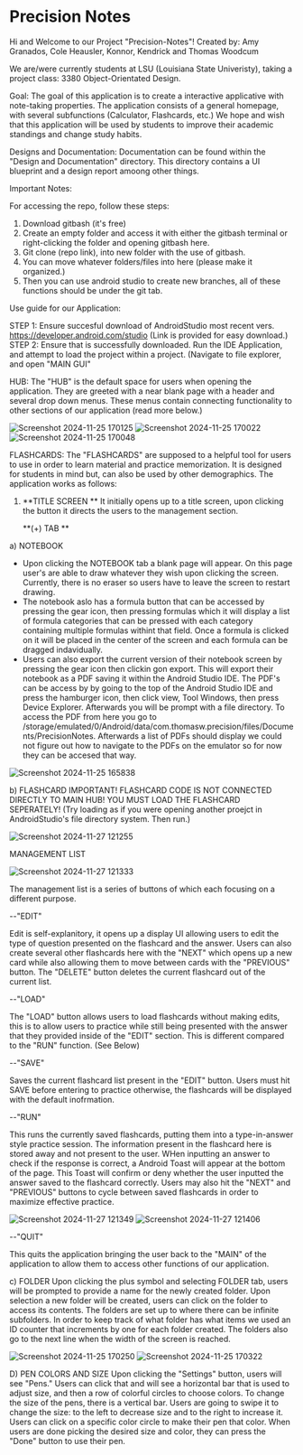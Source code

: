 # Precision Notes

Hi and Welcome to our Project "Precision-Notes"!
Created by: Amy Granados, Cole Heausler, Konnor, Kendrick and Thomas Woodcum

We are/were currently students at LSU (Louisiana State Univeristy), taking a project class: 3380 Object-Orientated Design.


Goal: 
The goal of this application is to create a interactive applicative with note-taking properties. The application consists of a general homepage, with several subfunctions (Calculator, Flashcards, etc.)
We hope and wish that this application will be used by students to improve their academic standings and change study habits.


Designs and Documentation:
Documentation can be found within the "Design and Documentation" directory. This directory contains a UI blueprint and a design report amoong other things.
  

Important Notes:

For accessing the repo, follow these steps:

1) Download gitbash (it's free)
2) Create an empty folder and access it with either the gitbash terminal or right-clicking the folder and opening gitbash here. 
3) Git clone (repo link), into new folder with the use of gitbash.
4) You can move whatever folders/files into here (please make it organized.)
5) Then you can use android studio to create new branches, all of these functions should be under the git tab.
   
Use guide for our Application:

  STEP 1: Ensure succesful download of AndroidStudio most recent vers. https://developer.android.com/studio (Link is provided for easy download.)
  STEP 2: Ensure that is successfully downloaded. Run the IDE Application, and attempt to load  the project within a project. (Navigate to file explorer, and open "MAIN GUI"
  
  HUB:
    The "HUB" is the default space for users when opening the application. They are greeted with a near blank page with a header and several drop down menus. These menus contain connecting functionality to other sections of our application (read more below.)

![Screenshot 2024-11-25 170125](https://github.com/user-attachments/assets/cb2c1992-8a26-47cd-9d69-a39770ac7d15)
![Screenshot 2024-11-25 170022](https://github.com/user-attachments/assets/eb2e8114-a99d-4cde-9099-81795217dd15)
![Screenshot 2024-11-25 170048](https://github.com/user-attachments/assets/4a082cf7-8426-4af3-af4b-d5d23eaa2b2a)

  FLASHCARDS:
    The "FLASHCARDS" are supposed to a helpful tool for users to use in order to learn material and practice memorization. It is designed for students in mind but, can also be used by other demographics.
    The application works as follows:

   1)  **TITLE SCREEN **
        It initially opens up to a title screen, upon clicking the button it directs the users to the management section.

        **(+) TAB **

a) NOTEBOOK
  - Upon clicking the NOTEBOOK tab a blank page will appear. On this page user's are able to draw whatever they wish upon clicking the screen. Currently, there is no eraser so users have to leave the screen to restart drawing.
  - The notebook aslo has a formula button that can be accessed by pressing the gear icon, then pressing formulas which it will display a list of formula categories that can be pressed with each category containing multiple formulas withint that field. Once a formula is clicked on it will be placed in the center of the screen and each formula can be dragged indavidually.
  - Users can also export the current version of their notebook screen by pressing the gear icon then clickin gon export. This will export their notebook as a PDF saving it within the Android Studio IDE. The PDF's can be access by by going to the top of the Android Studio IDE and press the hamburger icon, then click view, Tool Windows, then press Device Explorer. Afterwards you will be prompt with a file directory. To access the PDF from here you go to /storage/emulated/0/Android/data/com.thomasw.precision/files/Documents/PrecisionNotes. Afterwards a list of PDFs should display we could not figure out how to navigate to the PDFs on the emulator so for now they can be accesed that way.

  ![Screenshot 2024-11-25 165838](https://github.com/user-attachments/assets/3a5bf3ec-f41f-4c18-bc43-b757da558502)

b) FLASHCARD 
  IMPORTANT! FLASHCARD CODE IS NOT CONNECTED DIRECTLY TO MAIN HUB! YOU MUST LOAD THE FLASHCARD SEPERATELY! (Try loading as if you were opening another proejct in AndroidStudio's file directory system. Then run.)

![Screenshot 2024-11-27 121255](https://github.com/user-attachments/assets/9472509f-d9a1-4af5-8a48-00350e51b4e4)

   MANAGEMENT LIST

![Screenshot 2024-11-27 121333](https://github.com/user-attachments/assets/f55cf476-8a00-4146-989f-682dd0c4475e)

  
  The management list is a series of buttons of which each focusing on a different purpose.

  --"EDIT"
            
   Edit is self-explanitory, it opens up a display UI allowing users to edit the type of question presented on the flashcard and the answer. Users can also create several other flashcards here with the "NEXT" which opens up a new card while also allowing them to move between cards with the "PREVIOUS" button. The "DELETE" button deletes the current flashcard out of the current list.

  --"LOAD"
            
   The "LOAD" button allows users to load flashcards without making edits, this is to allow users to practice while still being presented with the answer that they provided inside of the "EDIT" section. This is different compared to the "RUN" function. (See Below)

  --"SAVE"
           
   Saves the current flashcard list present in the "EDIT" button. Users must hit SAVE before entering to practice otherwise, the flashcards will be displayed with the default inofrmation. 

   --"RUN"
           
   This runs the currently saved flashcards, putting them into a type-in-answer style practice session. The information present in the flashcard here is stored away and not present to the user. WHen inputting an answer to check if the response is correct, a Android Toast will appear at the bottom of the page. This Toast will confirm or deny whether the user inputted the answer saved to the flashcard correctly. Users may also hit the "NEXT" and "PREVIOUS" buttons to cycle between saved flashcards in order to maximize effective practice.
   
![Screenshot 2024-11-27 121349](https://github.com/user-attachments/assets/7b968837-3af4-4461-b243-afc64ecd25ff)
![Screenshot 2024-11-27 121406](https://github.com/user-attachments/assets/df90d740-ce13-441e-bcce-8ca1649b6add)

   --"QUIT"
            
   This quits the application bringing the user back to the "MAIN" of the application to allow them to access other functions of our application.

c) FOLDER
    Upon clicking the plus symbol and selecting FOLDER tab, users will be prompted to provide a name for the newly created folder. Upon selection a new folder will be created, users can click on the folder to access its contents. The folders are set up to where there can be infinite subfolders. In order to keep track of what folder has what items we used an ID counter that increments by one for each folder created. The folders also go to the next line when the width of the screen is reached.

  ![Screenshot 2024-11-25 170250](https://github.com/user-attachments/assets/48eb23b6-99c8-4501-a46d-9d0f4481d0ce)
  ![Screenshot 2024-11-25 170322](https://github.com/user-attachments/assets/6ef75ca5-abec-49b0-8107-e31636b08423)

D) PEN COLORS AND SIZE
Upon clicking the "Settings" button, users will see "Pens." Users can click that and will see a horizontal bar that is used to adjust size, and then a row of colorful circles to choose colors. To change the size of the pens, there is a vertical bar. Users are going to swipe it to change the size: to the left to decrease size and to the right to increase it. Users can click on a specific color circle to make their pen that color. When users are done picking the desired size and color, they can press the "Done" button to use their pen.
              




    
    
    

